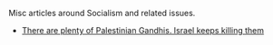 Misc articles around Socialism and related issues.

* [There are plenty of Palestinian Gandhis. Israel keeps killing them](https://redflag.org.au/node/7512)

